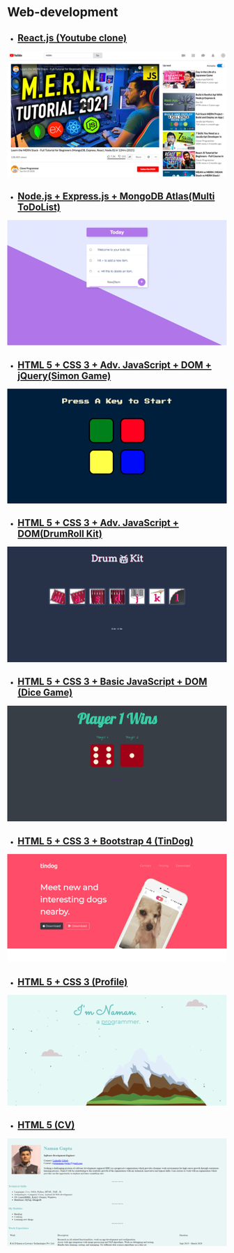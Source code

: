 # Web-development
* ## [React.js (Youtube clone)](https://clone-youtube-clone.herokuapp.com/)
![youtube_video](https://github.com/namangupta-98/Web-Dev/blob/master/Sample-images/youtube_video.png)
* ## [Node.js + Express.js + MongoDB Atlas(Multi ToDoList)](https://cryptic-gorge-24082.herokuapp.com/)
![list](https://github.com/namangupta-98/Web-Dev/blob/master/Sample-images/todolist.png)
* ## [HTML 5 + CSS 3 + Adv. JavaScript + DOM + jQuery(Simon Game)](https://namangupta-98.github.io/Web-Dev/Simon%20Game/index.html)
![simon](https://github.com/namangupta-98/Web-Dev/blob/master/Sample-images/simon-game.png)
* ## [HTML 5 + CSS 3 + Adv. JavaScript + DOM(DrumRoll Kit)](https://namangupta-98.github.io/Web-Dev/Adv.%20JS%20%26%20DOM%20DrumRoll%20Kit/index.html)
![drum](https://github.com/namangupta-98/Web-Dev/blob/master/Sample-images/drum.png)
* ## [HTML 5 + CSS 3 + Basic JavaScript + DOM (Dice Game)](https://namangupta-98.github.io/Web-Dev/DOM-DiceGame/index.html)
![dice](https://github.com/namangupta-98/Web-Dev/blob/master/Sample-images/dice.png)
* ## [HTML 5 + CSS 3 + Bootstrap 4 (TinDog)](https://namangupta-98.github.io/Web-Dev/Tindog/index.html)
![tindog](https://github.com/namangupta-98/Web-Dev/blob/master/Sample-images/tindog.png)
* ## [HTML 5 + CSS 3 (Profile)](https://namangupta-98.github.io/Web-Dev/index.html)
![cv2](https://github.com/namangupta-98/Web-Dev/blob/master/Sample-images/cv2.png)
* ## [HTML 5 (CV)](https://namangupta.tech/profile.html)
![cv1](https://github.com/namangupta-98/Web-Dev/blob/master/Sample-images/cv1.png)






